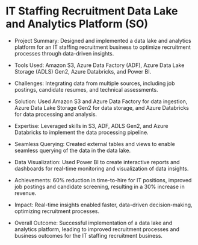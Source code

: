 # IT Staffing Recruitment Data Lake and Analytics Platform (SO)

- Project Summary: Designed and implemented a data lake and analytics platform for an IT staffing recruitment business to optimize recruitment processes through data-driven insights.

- Tools Used: Amazon S3, Azure Data Factory (ADF), Azure Data Lake Storage (ADLS) Gen2, Azure Databricks, and Power BI.

- Challenges: Integrating data from multiple sources, including job postings, candidate resumes, and technical assessments.

- Solution: Used Amazon S3 and Azure Data Factory for data ingestion, Azure Data Lake Storage Gen2 for data storage, and Azure Databricks for data processing and analysis.

- Expertise: Leveraged skills in S3, ADF, ADLS Gen2, and Azure Databricks to implement the data processing pipeline.

- Seamless Querying: Created external tables and views to enable seamless querying of the data in the data lake.

- Data Visualization: Used Power BI to create interactive reports and dashboards for real-time monitoring and visualization of data insights.

- Achievements: 60% reduction in time-to-hire for IT positions, improved job postings and candidate screening, resulting in a 30% increase in revenue.

- Impact: Real-time insights enabled faster, data-driven decision-making, optimizing recruitment processes.

- Overall Outcome: Successful implementation of a data lake and analytics platform, leading to improved recruitment processes and business outcomes for the IT staffing recruitment business.
